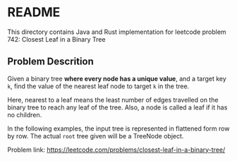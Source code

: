 # README

This directory contains Java and Rust implementation for leetcode problem 742: Closest Leaf in a Binary Tree

## Problem Descrition

Given a binary tree **where every node has a unique value**, and a target key `k`, find the value of the nearest leaf node to target `k` in the tree.

Here, nearest to a leaf means the least number of edges travelled on the binary tree to reach any leaf of the tree. Also, a node is called a leaf if it has no children.

In the following examples, the input tree is represented in flattened form row by row. The actual `root` tree given will be a TreeNode object.



Problem link: https://leetcode.com/problems/closest-leaf-in-a-binary-tree/
